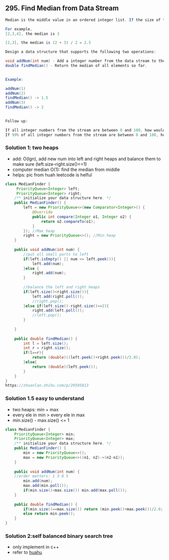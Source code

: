 ## 295. Find Median from Data Stream
```java
Median is the middle value in an ordered integer list. If the size of the list is even, there is no middle value. So the median is the mean of the two middle value.

For example,
[2,3,4], the median is 3

[2,3], the median is (2 + 3) / 2 = 2.5

Design a data structure that supports the following two operations:

void addNum(int num) - Add a integer number from the data stream to the data structure.
double findMedian() - Return the median of all elements so far.
 

Example:

addNum(1)
addNum(2)
findMedian() -> 1.5
addNum(3) 
findMedian() -> 2
 

Follow up:

If all integer numbers from the stream are between 0 and 100, how would you optimize it?
If 99% of all integer numbers from the stream are between 0 and 100, how would you optimize it
```

### Solution 1: two heaps
- add: O(lgn), add new num into left and right heaps and balance them to make sure (left.size-right.size()<=1)
- computer median O(1): find the median from middle
- helps: pic from huah leetcode is helful
```java
class MedianFinder {
     PriorityQueue<Integer> left;
     PriorityQueue<Integer> right;
    /** initialize your data structure here. */
    public MedianFinder() {
        left = new PriorityQueue<>(new Comparator<Integer>() {
            @Override
            public int compare(Integer o1, Integer o2) {
                return o2.compareTo(o1);
            }
        }); //Max heap
        right = new PriorityQueue<>(); //Min heap
    }
    
    public void addNum(int num) {
        //put all small parts to left
        if(left.isEmpty() || num <= left.peek()){
            left.add(num);
        }else {
            right.add(num);
        }
        
        //balance the left and right heaps
        if(left.size()<right.size()){
            left.add(right.poll());
            //right.pop();
        }else if(left.size()-right.size()>=2){
            right.add(left.poll());
            //left.pop();
        }
        
    }
    
    public double findMedian() {
        int l = left.size();
        int r = right.size();
        if(l==r){
            return (double)((left.peek()+right.peek())/2.0);
        }else{
            return (double)(left.peek());
        }
    }
}
https://zhuanlan.zhihu.com/p/29595813
```

### Solution 1.5  easy to understand
- two heaps: min + max
- every ele in min > every ele in max
- min.size() - max.size() <= 1
```java
class MedianFinder {
    PriorityQueue<Integer> min; 
    PriorityQueue<Integer> max;
    /** initialize your data structure here. */
    public MedianFinder() {
        min = new PriorityQueue<>();
        max = new PriorityQueue<>((n1, n2)->(n2-n1));
    }
    
    public void addNum(int num) {
    //order matters: 1 3 0 5
        min.add(num);
        max.add(min.poll());
        if(min.size()<max.size()) min.add(max.poll());
    }
    
    public double findMedian() {
        if(min.size()==max.size()) return (min.peek()+max.peek())/2.0;
        else return min.peek();
    }
}
```

### Solution 2:self balanced binary search tree
- only implement in c++
- refer to [huahu](https://www.youtube.com/watch?v=60xnYZ21Ir0&list=PLLuMmzMTgVK656lQgaLsTkylRvQQGaoAf)

